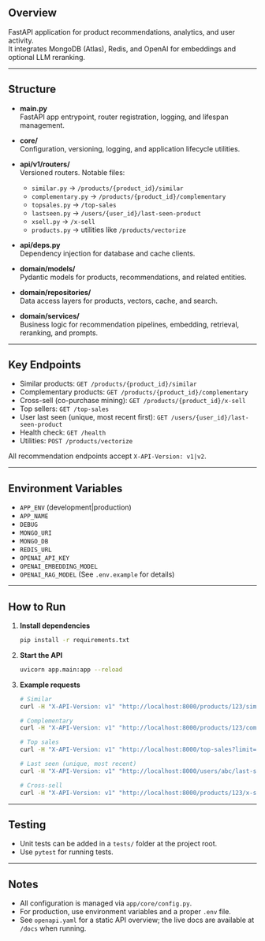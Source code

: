 ## Overview

FastAPI application for product recommendations, analytics, and user activity.  
It integrates MongoDB (Atlas), Redis, and OpenAI for embeddings and optional LLM reranking.

---

## Structure

- **main.py**  
  FastAPI app entrypoint, router registration, logging, and lifespan management.

- **core/**  
  Configuration, versioning, logging, and application lifecycle utilities.

- **api/v1/routers/**  
  Versioned routers. Notable files:
  - `similar.py` → `/products/{product_id}/similar`
  - `complementary.py` → `/products/{product_id}/complementary`
  - `topsales.py` → `/top-sales`
  - `lastseen.py` → `/users/{user_id}/last-seen-product`
  - `xsell.py` → `/x-sell`
  - `products.py` → utilities like `/products/vectorize`

- **api/deps.py**  
  Dependency injection for database and cache clients.

- **domain/models/**  
  Pydantic models for products, recommendations, and related entities.

- **domain/repositories/**  
  Data access layers for products, vectors, cache, and search.

- **domain/services/**  
  Business logic for recommendation pipelines, embedding, retrieval, reranking, and prompts.

---

## Key Endpoints

- Similar products: `GET /products/{product_id}/similar`
- Complementary products: `GET /products/{product_id}/complementary`
- Cross-sell (co-purchase mining): `GET /products/{product_id}/x-sell`
- Top sellers: `GET /top-sales`
- User last seen (unique, most recent first): `GET /users/{user_id}/last-seen-product`
- Health check: `GET /health`
- Utilities: `POST /products/vectorize`

All recommendation endpoints accept `X-API-Version: v1|v2`.

---

## Environment Variables

- `APP_ENV` (development|production)
- `APP_NAME`
- `DEBUG`
- `MONGO_URI`
- `MONGO_DB`
- `REDIS_URL`
- `OPENAI_API_KEY`
- `OPENAI_EMBEDDING_MODEL`
- `OPENAI_RAG_MODEL`
  (See `.env.example` for details)

---

## How to Run

1. **Install dependencies**  
   ```sh
   pip install -r requirements.txt
   ```

2. **Start the API**  
   ```sh
   uvicorn app.main:app --reload
   ```

3. **Example requests**  
   ```sh
   # Similar
   curl -H "X-API-Version: v1" "http://localhost:8000/products/123/similar?limit=5"

   # Complementary
   curl -H "X-API-Version: v1" "http://localhost:8000/products/123/complementary?limit=5"

   # Top sales
   curl -H "X-API-Version: v1" "http://localhost:8000/top-sales?limit=20"

   # Last seen (unique, most recent)
   curl -H "X-API-Version: v1" "http://localhost:8000/users/abc/last-seen-product?limit=20"

   # Cross-sell
   curl -H "X-API-Version: v1" "http://localhost:8000/products/123/x-sell?limit=10"
   ```

---

## Testing

- Unit tests can be added in a `tests/` folder at the project root.
- Use `pytest` for running tests.

---

## Notes

- All configuration is managed via `app/core/config.py`.
- For production, use environment variables and a proper `.env` file.
- See `openapi.yaml` for a static API overview; the live docs are available at `/docs` when running.
